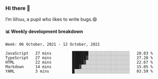 ### Hi there 👋
I’m liihuu, a pupil who likes to write bugs.😄


#### 📊 Weekly development breakdown
<!--START_SECTION:waka-->
```text
Week: 06 October, 2021 - 12 October, 2021

JavaScript   27 mins         ███████░░░░░░░░░░░░░░░░░░   28.03 % 
TypeScript   27 mins         ██████▓░░░░░░░░░░░░░░░░░░   27.28 % 
HTML         22 mins         █████▓░░░░░░░░░░░░░░░░░░░   22.67 % 
Markdown     14 mins         ███▓░░░░░░░░░░░░░░░░░░░░░   15.05 % 
YAML         3 mins          █░░░░░░░░░░░░░░░░░░░░░░░░   03.59 % 
```
<!--END_SECTION:waka-->

<!--
**liihuu/liihuu** is a ✨ _special_ ✨ repository because its `README.md` (this file) appears on your GitHub profile.

Here are some ideas to get you started:

- 🔭 I’m currently working on ...
- 🌱 I’m currently learning ...
- 👯 I’m looking to collaborate on ...
- 🤔 I’m looking for help with ...
- 💬 Ask me about ...
- 📫 How to reach me: ...
- 😄 Pronouns: ...
- ⚡ Fun fact: ...
-->
